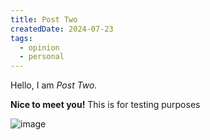 ```yaml
---
title: Post Two
createdDate: 2024-07-23
tags:
  - opinion
  - personal
---
```


Hello, I am _Post Two._

**Nice to meet you!** This is for testing purposes

![image](/images/jeef.arts_logo.png)